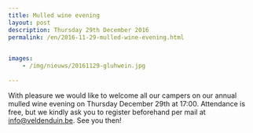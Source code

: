 ```yaml
---
title: Mulled wine evening
layout: post
description: Thursday 29th December 2016
permalink: /en/2016-11-29-mulled-wine-evening.html

    
images: 
    - /img/nieuws/20161129-gluhwein.jpg
    
---
```


With pleasure we would like to welcome all our campers on our annual mulled wine evening on Thursday December 29th at 17:00. Attendance is free, but we kindly ask you to register beforehand per mail at info@veldenduin.be. See you then!


